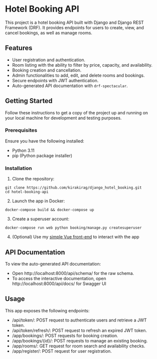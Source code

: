 # Hotel Booking API

This project is a hotel booking API built with Django and Django REST Framework (DRF). It provides endpoints for users to create, view, and cancel bookings, as well as manage rooms.

## Features

- User registration and authentication.
- Room listing with the ability to filter by price, capacity, and availability.
- Booking creation and cancellation.
- Admin functionalities to add, edit, and delete rooms and bookings.
- Secure endpoints with JWT authentication.
- Auto-generated API documentation with `drf-spectacular`.

## Getting Started

Follow these instructions to get a copy of the project up and running on your local machine for development and testing purposes.

### Prerequisites

Ensure you have the following installed:

- Python 3.11
- pip (Python package installer)

### Installation

1. Clone the repository:

```
git clone https://github.com/kirakirag/django_hotel_booking.git
cd hotel-booking-api
```

2. Launch the app in Docker:
```
docker-compose build && docker-compose up
```

3. Create a superuser account:
```
docker-compose run web python booking/manage.py createsuperuser
```

4. (Optional) Use my [simple Vue front-end](https://github.com/kirakirag/vue_hotel_booking) to interact with the app

## API Documentation

To view the auto-generated API documentation:
- Open http://localhost:8000/api/schema/ for the raw schema.
- To access the interactive documentation, open http://localhost:8000/api/docs/ for Swagger UI

## Usage
This app exposes the following endpoints:

- /api/token/: POST request to authenticate users and retrieve a JWT token.
- /api/token/refresh/: POST request to refresh an expired JWT token.
- /app/bookings/: POST requests for booking creation.
- /app/bookings/{id}/: POST requests to manage an existing booking.
- /app/rooms/: GET request for room search and availability checks.
- /app/register/: POST request for user registration.